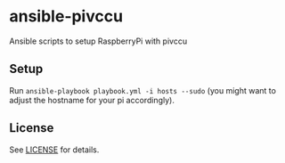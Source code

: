 # ansible-pivccu
Ansible scripts to setup RaspberryPi with pivccu

## Setup

Run `ansible-playbook playbook.yml -i hosts --sudo` (you might want to adjust the hostname for your pi accordingly).

## License

See [LICENSE](LICENSE) for details.
